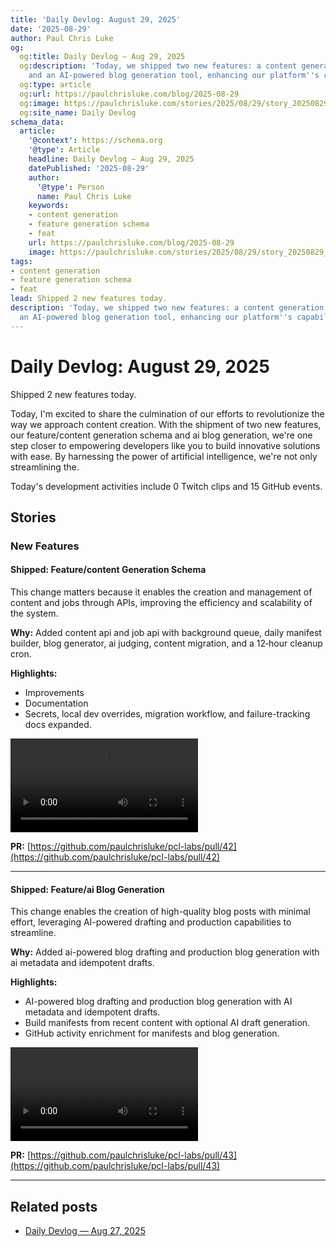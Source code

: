 ```yaml
---
title: 'Daily Devlog: August 29, 2025'
date: '2025-08-29'
author: Paul Chris Luke
og:
  og:title: Daily Devlog — Aug 29, 2025
  og:description: 'Today, we shipped two new features: a content generation schema
    and an AI-powered blog generation tool, enhancing our platform''s capabilities.'
  og:type: article
  og:url: https://paulchrisluke.com/blog/2025-08-29
  og:image: https://paulchrisluke.com/stories/2025/08/29/story_20250829_pr42_01_intro.png
  og:site_name: Daily Devlog
schema_data:
  article:
    '@context': https://schema.org
    '@type': Article
    headline: Daily Devlog — Aug 29, 2025
    datePublished: '2025-08-29'
    author:
      '@type': Person
      name: Paul Chris Luke
    keywords:
    - content generation
    - feature generation schema
    - feat
    url: https://paulchrisluke.com/blog/2025-08-29
    image: https://paulchrisluke.com/stories/2025/08/29/story_20250829_pr42_01_intro.png
tags:
- content generation
- feature generation schema
- feat
lead: Shipped 2 new features today.
description: 'Today, we shipped two new features: a content generation schema and
  an AI-powered blog generation tool, enhancing our platform''s capabilities.'
---
```



# Daily Devlog: August 29, 2025

Shipped 2 new features today.


Today, I'm excited to share the culmination of our efforts to revolutionize the way we approach content creation. With the shipment of two new features, our feature/content generation schema and ai blog generation, we're one step closer to empowering developers like you to build innovative solutions with ease. By harnessing the power of artificial intelligence, we're not only streamlining the.

Today's development activities include 0 Twitch clips and 15 GitHub events.

## Stories

### New Features

#### Shipped: Feature/content Generation Schema

This change matters because it enables the creation and management of content and jobs through APIs, improving the efficiency and scalability of the system.


**Why:** Added content api and job api with background queue, daily manifest builder, blog generator, ai judging, content migration, and a 12‑hour cleanup cron.

**Highlights:**
- Improvements
- Documentation
- Secrets, local dev overrides, migration workflow, and failure-tracking docs expanded.

<video controls src="/stories/2025/08/29/story_20250829_pr42.mp4"></video>

**PR:** [https://github.com/paulchrisluke/pcl-labs/pull/42](https://github.com/paulchrisluke/pcl-labs/pull/42)

---

#### Shipped: Feature/ai Blog Generation

This change enables the creation of high-quality blog posts with minimal effort, leveraging AI-powered drafting and production capabilities to streamline.


**Why:** Added ai-powered blog drafting and production blog generation with ai metadata and idempotent drafts.

**Highlights:**
- AI-powered blog drafting and production blog generation with AI metadata and idempotent drafts.
- Build manifests from recent content with optional AI draft generation.
- GitHub activity enrichment for manifests and blog generation.

<video controls src="/stories/2025/08/29/story_20250829_pr43.mp4"></video>

**PR:** [https://github.com/paulchrisluke/pcl-labs/pull/43](https://github.com/paulchrisluke/pcl-labs/pull/43)

---


## Related posts

- [Daily Devlog — Aug 27, 2025](/blog/2025-08-27)